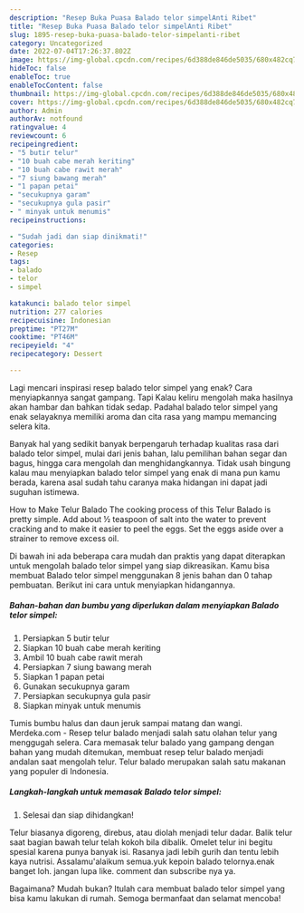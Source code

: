 ```yaml
---
description: "Resep Buka Puasa Balado telor simpelAnti Ribet"
title: "Resep Buka Puasa Balado telor simpelAnti Ribet"
slug: 1895-resep-buka-puasa-balado-telor-simpelanti-ribet
category: Uncategorized
date: 2022-07-04T17:26:37.802Z
image: https://img-global.cpcdn.com/recipes/6d388de846de5035/680x482cq70/balado-telor-simpel-foto-resep-utama.jpg
hideToc: false
enableToc: true
enableTocContent: false
thumbnail: https://img-global.cpcdn.com/recipes/6d388de846de5035/680x482cq70/balado-telor-simpel-foto-resep-utama.jpg
cover: https://img-global.cpcdn.com/recipes/6d388de846de5035/680x482cq70/balado-telor-simpel-foto-resep-utama.jpg
author: Admin
authorAv: notfound
ratingvalue: 4
reviewcount: 6
recipeingredient:
- "5 butir telur"
- "10 buah cabe merah keriting"
- "10 buah cabe rawit merah"
- "7 siung bawang merah"
- "1 papan petai"
- "secukupnya garam"
- "secukupnya gula pasir"
- " minyak untuk menumis"
recipeinstructions:

- "Sudah jadi dan siap dinikmati!"
categories:
- Resep
tags:
- balado
- telor
- simpel

katakunci: balado telor simpel 
nutrition: 277 calories
recipecuisine: Indonesian
preptime: "PT27M"
cooktime: "PT46M"
recipeyield: "4"
recipecategory: Dessert

---
```



Lagi mencari inspirasi resep balado telor simpel yang enak? Cara menyiapkannya sangat gampang. Tapi Kalau keliru mengolah maka hasilnya akan hambar dan bahkan tidak sedap. Padahal balado telor simpel yang enak selayaknya memiliki aroma dan cita rasa yang mampu memancing selera kita.


Banyak hal yang sedikit banyak berpengaruh terhadap kualitas rasa dari balado telor simpel, mulai dari jenis bahan, lalu pemilihan bahan segar dan bagus, hingga cara mengolah dan menghidangkannya. Tidak usah bingung kalau mau menyiapkan balado telor simpel yang enak di mana pun kamu berada, karena asal sudah tahu caranya maka hidangan ini dapat jadi suguhan istimewa.

How to Make Telur Balado The cooking process of this Telur Balado is pretty simple. Add about ½ teaspoon of salt into the water to prevent cracking and to make it easier to peel the eggs. Set the eggs aside over a strainer to remove excess oil.


Di bawah ini ada beberapa cara mudah dan praktis yang dapat diterapkan untuk mengolah balado telor simpel yang siap dikreasikan. Kamu bisa membuat Balado telor simpel menggunakan 8 jenis bahan dan 0 tahap pembuatan. Berikut ini cara untuk menyiapkan hidangannya.

<!--inarticleads1-->

##### Bahan-bahan dan bumbu yang diperlukan dalam menyiapkan Balado telor simpel:

1. Persiapkan 5 butir telur
1. Siapkan 10 buah cabe merah keriting
1. Ambil 10 buah cabe rawit merah
1. Persiapkan 7 siung bawang merah
1. Siapkan 1 papan petai
1. Gunakan secukupnya garam
1. Persiapkan secukupnya gula pasir
1. Siapkan  minyak untuk menumis


Tumis bumbu halus dan daun jeruk sampai matang dan wangi. Merdeka.com - Resep telur balado menjadi salah satu olahan telur yang menggugah selera. Cara memasak telur balado yang gampang dengan bahan yang mudah ditemukan, membuat resep telur balado menjadi andalan saat mengolah telur. Telur balado merupakan salah satu makanan yang populer di Indonesia. 

<!--inarticleads2-->

##### Langkah-langkah untuk memasak Balado telor simpel:


1. Selesai dan siap dihidangkan!

Telur biasanya digoreng, direbus, atau diolah menjadi telur dadar. Balik telur saat bagian bawah telur telah kokoh bila dibalik. Omelet telur ini begitu spesial karena punya banyak isi. Rasanya jadi lebih gurih dan tentu lebih kaya nutrisi. Assalamu&#39;alaikum semua.yuk kepoin balado telornya.enak banget loh. jangan lupa like. comment dan subscribe nya ya. 

Bagaimana? Mudah bukan? Itulah cara membuat balado telor simpel yang bisa kamu lakukan di rumah. Semoga bermanfaat dan selamat mencoba!
